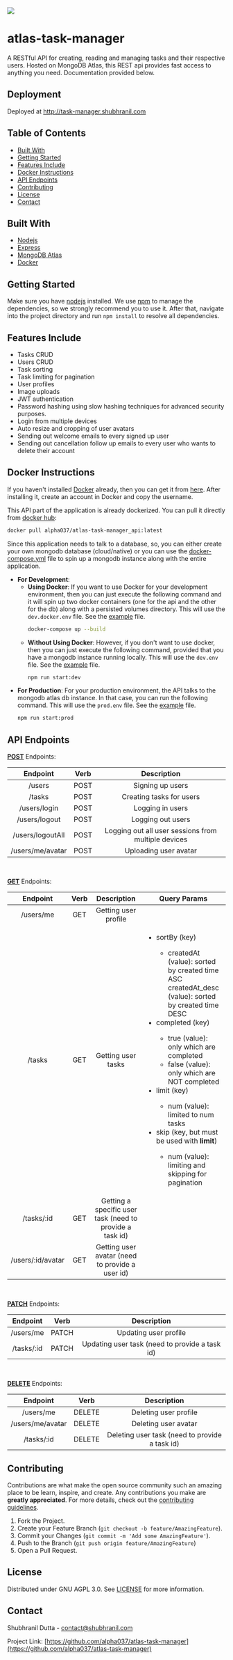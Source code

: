 <a href="https://atlas.shubhranil.com" target="\_blank">
  <img src="https://img.shields.io/badge/Developed%20and%20Maintained%20by-Atlas%20Inc-blue">
</a>

# atlas-task-manager

A RESTful API for creating, reading and managing tasks and their respective users. Hosted on MongoDB Atlas, this REST api provides fast
access to anything you need. Documentation provided below.

## Deployment

Deployed at http://task-manager.shubhranil.com

## Table of Contents

- [Built With](#built-with)
- [Getting Started](#getting-started)
- [Features Include](#features-include)
- [Docker Instructions](#docker-instructions)
- [API Endpoints](#api-endpoints)
- [Contributing](#contributing)
- [License](#license)
- [Contact](#contact)

## Built With

- [Nodejs](https://nodejs.org/en/docs/)
- [Express](https://expressjs.com)
- [MongoDB Atlas](https://mongodb.com/cloud/atlas)
- [Docker](https://docker.com)

## Getting Started

Make sure you have [nodejs](https://nodejs.org/en/) installed. We use [npm](https://npmjs.com) to manage the dependencies, so we strongly recommend you to use it. After that, navigate into the project directory and run `npm install` to resolve all dependencies.

## Features Include

- Tasks CRUD
- Users CRUD
- Task sorting
- Task limiting for pagination
- User profiles
- Image uploads
- JWT authentication
- Password hashing using slow hashing techniques for advanced security purposes.
- Login from multiple devices
- Auto resize and cropping of user avatars
- Sending out welcome emails to every signed up user
- Sending out cancellation follow up emails to every user who wants to delete their account

## Docker Instructions

If you haven't installed [Docker](https://www.docker.com) already, then you can get it from [here](https://www.docker.com/products/docker-desktop). After installing it, create an account in Docker and copy the username.

This API part of the application is already dockerized. You can pull it directly from [docker hub](https://hub.docker.com/u/alpha037):

```bash
docker pull alpha037/atlas-task-manager_api:latest
```

Since this application needs to talk to a database, so, you can either create your own mongodb database (cloud/native) or you can use the [docker-compose.yml](https://docs.docker.com/compose/) file to spin up a mongodb instance along with the entire application.

- **For Development**:
  - **Using Docker**: If you want to use Docker for your development environment, then you can just execute the following command and it will spin up two docker containers (one for the api and the other for the db) along with a persisted volumes directory. This will use the `dev.docker.env` file. See the [example](/config/dev.docker.env.example) file.
    ```bash
    docker-compose up --build
    ```
  - **Without Using Docker**: However, if you don't want to use docker, then you can just execute the following command, provided that you have a mongodb instance running locally. This will use the `dev.env` file. See the [example](/config/dev.env.example) file.
    ```bash
    npm run start:dev
    ```
- **For Production**: For your production environment, the API talks to the mongodb atlas db instance. In that case, you can run the following command. This will use the `prod.env` file. See the [example](/config/prod.env.example) file.
  ```bash
  npm run start:prod
  ```

## API Endpoints

<strong>[POST](https://developer.mozilla.org/en-US/docs/Web/HTTP/Methods/POST)</strong> Endpoints:

|     Endpoint     | Verb |                     Description                     |
| :--------------: | :--: | :-------------------------------------------------: |
|      /users      | POST |                  Signing up users                   |
|      /tasks      | POST |              Creating tasks for users               |
|   /users/login   | POST |                  Logging in users                   |
|  /users/logout   | POST |                  Logging out users                  |
| /users/logoutAll | POST | Logging out all user sessions from multiple devices |
| /users/me/avatar | POST |                Uploading user avatar                |

<br>

<strong>[GET](https://developer.mozilla.org/en-US/docs/Web/HTTP/Methods/GET)</strong> Endpoints:

|     Endpoint      | Verb |                       Description                        | Query Params                                                                                                                                                                                                                                                                                                                                                                                                                                                                                    |
| :---------------: | :--: | :------------------------------------------------------: | ----------------------------------------------------------------------------------------------------------------------------------------------------------------------------------------------------------------------------------------------------------------------------------------------------------------------------------------------------------------------------------------------------------------------------------------------------------------------------------------------- |
|     /users/me     | GET  |                   Getting user profile                   |                                                                                                                                                                                                                                                                                                                                                                                                                                                                                                 |
|      /tasks       | GET  |                    Getting user tasks                    | <ul><li>sortBy (key)</li><ul><li>createdAt (value): sorted by created time ASC</li>createdAt_desc (value): sorted by created time DESC</ul><li>completed (key)</li><ul><li>true (value): only which are completed</li><li>false (value): only which are NOT completed</li></ul><li>limit (key)</li><ul><li>num (value): limited to num tasks</li></ul><li>skip (key, but must be used with <strong>limit</strong>)</li><ul><li>num (value): limiting and skipping for pagination</li></ul></ul> |
|    /tasks/:id     | GET  | Getting a specific user task (need to provide a task id) |                                                                                                                                                                                                                                                                                                                                                                                                                                                                                                 |
| /users/:id/avatar | GET  |     Getting user avatar (need to provide a user id)      |                                                                                                                                                                                                                                                                                                                                                                                                                                                                                                 |

<br>

<strong>[PATCH](https://developer.mozilla.org/en-US/docs/Web/HTTP/Methods/PATCH)</strong> Endpoints:

|  Endpoint  | Verb  |                  Description                   |
| :--------: | :---: | :--------------------------------------------: |
| /users/me  | PATCH |             Updating user profile              |
| /tasks/:id | PATCH | Updating user task (need to provide a task id) |

<br>

<strong>[DELETE](https://developer.mozilla.org/en-US/docs/Web/HTTP/Methods/DELETE)</strong> Endpoints:

|     Endpoint     |  Verb  |                  Description                   |
| :--------------: | :----: | :--------------------------------------------: |
|    /users/me     | DELETE |             Deleting user profile              |
| /users/me/avatar | DELETE |              Deleting user avatar              |
|    /tasks/:id    | DELETE | Deleting user task (need to provide a task id) |

## Contributing

Contributions are what make the open source community such an amazing place to be learn, inspire, and create. Any contributions you make are **greatly appreciated**. For more details, check out the [contributing guidelines](CONTRIBUTING.md).

1. Fork the Project.
2. Create your Feature Branch (`git checkout -b feature/AmazingFeature`).
3. Commit your Changes (`git commit -m 'Add some AmazingFeature'`).
4. Push to the Branch (`git push origin feature/AmazingFeature`)
5. Open a Pull Request.

## License

Distributed under GNU AGPL 3.0. See [LICENSE](LICENSE) for more information.

## Contact

Shubhranil Dutta - contact@shubhranil.com

Project Link: [https://github.com/alpha037/atlas-task-manager](https://github.com/alpha037/atlas-task-manager)
